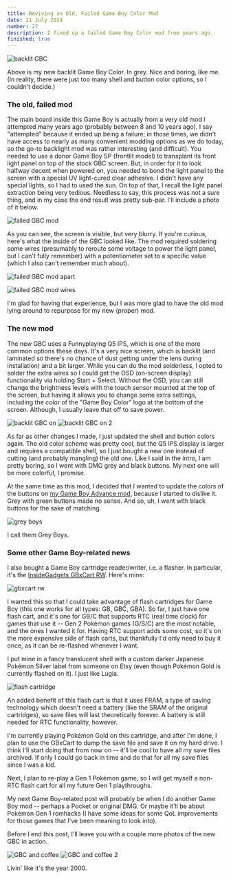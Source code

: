 ```yaml
---
title: Reviving an Old, Failed Game Boy Color Mod
date: 21 July 2024
number: 27
description: I fixed up a failed Game Boy Color mod from years ago.
finished: true
---
```


![backlit GBC](../assets/images/gbc-mod/gbc.jpg "backlit GBC")

Above is my new backlit Game Boy Color. In grey. Nice and boring, like me. (In reality, there were just too many shell and button color options, so I couldn't decide.)


### The old, failed mod

The main board inside this Game Boy is actually from a very old mod I attempted many years ago (probably between 8 and 10 years ago). I say "attempted" because it ended up being a failure; in those times, we didn't have access to nearly as many convenient modding options as we do today, so the go-to backlight mod was rather interesting (and difficult). You needed to use a donor Game Boy SP (frontlit model) to transplant its front light panel on top of the stock GBC screen. But, in order for it to look halfway decent when powered on, you needed to bond the light panel to the screen with a special UV light-cured clear adhesive. I didn't have any special lights, so I had to used the sun. On top of that, I recall the light panel extraction being very tedious. Needless to say, this process was not a sure thing, and in my case the end result was pretty sub-par. I'll include a photo of it below.

![failed GBC mod](../assets/images/gbc-mod/old-gbc.jpg "failed GBC mod")

As you can see, the screen is visible, but very blurry. If you're curious, here's what the inside of the GBC looked like. The mod required soldering some wires (presumably to reroute some voltage to power the light panel, but I can't fully remember) with a potentiometer set to a specific value (which I also can't remember much about).

![failed GBC mod apart](../assets/images/gbc-mod/old-gbc-apart.jpg "failed GBC mod apart")

![failed GBC mod wires](../assets/images/gbc-mod/old-gbc-wires.jpg "failed GBC mod wires")

I'm glad for having that experience, but I was more glad to have the old mod lying around to repurpose for my new (proper) mod.

### The new mod

The new GBC uses a Funnyplaying Q5 IPS, which is one of the more common options these days. It's a very nice screen, which is backlit (and laminated so there's no chance of dust getting under the lens during installation) and a bit larger. While you can do the mod solderless, I opted to solder the extra wires so I could get the OSD (on-screen display) functionality via holding Start + Select. Without the OSD, you can still change the brightness levels with the touch sensor mounted at the top of the screen, but having it allows you to change some extra settings, including the color of the "Game Boy Color" logo at the bottom of the screen. Although, I usually leave that off to save power.

![backlit GBC on](../assets/images/gbc-mod/gbc-on.jpg "backlit GBC on")
![backlit GBC on 2](../assets/images/gbc-mod/gbc-on-2.jpg "backlit GBC on 2")

As far as other changes I made, I just updated the shell and button colors again. The old color scheme was pretty cool, but the Q5 IPS display is larger and requires a compatible shell, so I just bought a new one instead of cutting (and probably mangling) the old one. Like I said in the intro, I am pretty boring, so I went with DMG grey and black buttons. My next one will be more colorful, I promise.

At the same time as this mod, I decided that I wanted to update the colors of the buttons on [my Game Boy Advance mod](https://www.derekandersen.net/blog/gba-mod), because I started to dislike it. Grey with green buttons made no sense. And so, uh, I went with black buttons for the sake of matching.

![grey boys](../assets/images/gbc-mod/grey-boys.jpg "grey boys")

I call them Grey Boys.

### Some other Game Boy-related news

I also bought a Game Boy cartridge reader/writer, i.e. a flasher. In particular, it's the [InsideGadgets GBxCart RW](https://shop.insidegadgets.com/product/gbxcart-rw/). Here's mine:

![gbxcart rw](../assets/images/gbc-mod/gbxcart.jpg "gbxcart rw")

I wanted this so that I could take advantage of flash cartridges for Game Boy (this one works for all types: GB, GBC, GBA). So far, I just have one flash cart, and it's one for GB/C that supports RTC (real time clock) for games that use it -- Gen 2 Pokémon games (G/S/C) are the most notable, and the ones I wanted it for. Having RTC support adds some cost, so it's on the more expensive side of flash carts, but thankfully I'd only need to buy it once, as it can be re-flashed whenever I want.

I put mine in a fancy translucent shell with a custom darker Japanese Pokémon Silver label from someone on Etsy (even though Pokémon Gold is currently flashed on it). I just like Lugia.

![flash cartridge](../assets/images/gbc-mod/flash-cart.jpg "flash cartridge")

An added benefit of this flash cart is that it uses FRAM, a type of saving technology which doesn't need a battery (like the SRAM of the original cartridges), so save files will last theoretically forever. A battery is still needed for RTC functionality, however.

I'm currently playing Pokémon Gold on this cartridge, and after I'm done, I plan to use the GBxCart to dump the save file and save it on my hard drive. I think I'll start doing that from now on -- it'll be cool to have all my save files archived. If only I could go back in time and do that for all my save files since I was a kid.

Next, I plan to re-play a Gen 1 Pokémon game, so I will get myself a non-RTC flash cart for all my future Gen 1 playthroughs.

My next Game Boy-related post will probably be when I do another Game Boy mod -- perhaps a Pocket or original DMG. Or maybe it'll be about Pokémon Gen 1 romhacks (I have some ideas for some QoL improvements for those games that I've been meaning to look into).

Before I end this post, I'll leave you with a couple more photos of the new GBC in action.

![GBC and coffee](../assets/images/gbc-mod/gbc-and-coffee.jpg "GBC and coffee")
![GBC and coffee 2](../assets/images/gbc-mod/gbc-and-coffee-2.jpg "GBC and coffee 2")

Livin' like it's the year 2000.